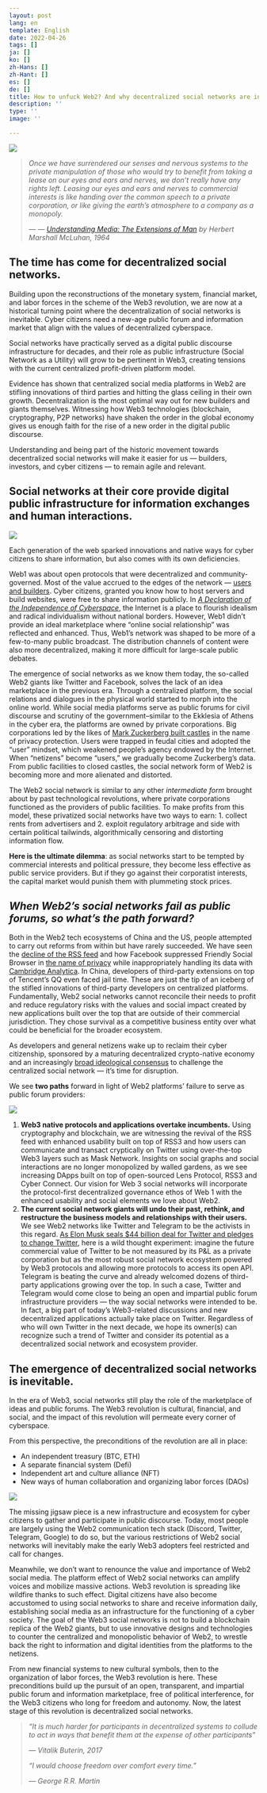 ```yaml
---
layout: post
lang: en
template: English
date: 2022-04-26
tags: []
ja: []
ko: []
zh-Hans: []
zh-Hant: []
es: []
de: []
title: How to unfuck Web2? And why decentralized social networks are inevitable.
description: ''
type: ''
image: ''

---
```

![](https://vip2.loli.io/2022/04/26/OiNWlnze3ZJfT6a.jpg)

> _Once we have surrendered our senses and nervous systems to the private manipulation of those who would try to benefit from taking a lease on our eyes and ears and nerves, we don’t really have any rights left. Leasing our eyes and ears and nerves to commercial interests is like handing over the common speech to a private corporation, or like giving the earth’s atmosphere to a company as a monopoly._
>
> _— —_ [_Understanding Media: The Extensions of Man_](https://www.amazon.com/Understanding-Media-Extensions-Marshall-McLuhan/dp/0262631598) _by Herbert Marshall McLuhan, 1964_

## The time has come for decentralized social networks.

Building upon the reconstructions of the monetary system, financial market, and labor forces in the scheme of the Web3 revolution, we are now at a historical turning point where the decentralization of social networks is inevitable. Cyber citizens need a new-age public forum and information market that align with the values of decentralized cyberspace.

Social networks have practically served as a digital public discourse infrastructure for decades, and their role as public infrastructure (Social Network as a Utility) will grow to be pertinent in Web3, creating tensions with the current centralized profit-driven platform model.

Evidence has shown that centralized social media platforms in Web2 are stifling innovations of third parties and hitting the glass ceiling in their own growth. Decentralization is the most optimal way out for new builders and giants themselves. Witnessing how Web3 technologies (blockchain, cryptography, P2P networks) have shaken the order in the global economy gives us enough faith for the rise of a new order in the digital public discourse.

Understanding and being part of the historic movement towards decentralized social networks will make it easier for us — builders, investors, and cyber citizens — to remain agile and relevant.

## Social networks at their core provide digital public infrastructure for information exchanges and human interactions.

![](https://vip2.loli.io/2022/04/26/TYtnuwkSrEvmeyP.jpg)

Each generation of the web sparked innovations and native ways for cyber citizens to share information, but also comes with its own deficiencies.

Web1 was about open protocols that were decentralized and community-governed. Most of the value accrued to the edges of the network — [users and builders](https://future.a16z.com/why-web3-matters/). Cyber citizens, granted you know how to host servers and build websites, were free to share information publicly. In [_A Declaration of the Independence of Cyberspace_](https://www.eff.org/cyberspace-independence), the Internet is a place to flourish idealism and radical individualism without national borders. However, Web1 didn’t provide an ideal marketplace where “online social relationship” was reflected and enhanced. Thus, Web1’s network was shaped to be more of a few-to-many public broadcast. The distribution channels of content were also more decentralized, making it more difficult for large-scale public debates.

The emergence of social networks as we know them today, the so-called Web2 giants like Twitter and Facebook, solves the lack of an idea marketplace in the previous era. Through a centralized platform, the social relations and dialogues in the physical world started to morph into the online world. While social media platforms serve as public forums for civil discourse and scrutiny of the government–similar to the Ekklesia of Athens in the cyber era, the platforms are owned by private corporations. Big corporations led by the likes of [Mark Zuckerberg built castles](https://web3revolution.typlog.io/episodes/danny) in the name of privacy protection. Users were trapped in feudal cities and adopted the “user” mindset, which weakened people’s agency endowed by the Internet. When “netizens” become “users,” we gradually become Zuckerberg’s data. From public facilities to closed castles, the social network form of Web2 is becoming more and more alienated and distorted.

The Web2 social network is similar to any other _intermediate form_ brought about by past technological revolutions, where private corporations functioned as the providers of public facilities. To make profits from this model, these privatized social networks have two ways to earn: 1. collect rents from advertisers and 2. exploit regulatory arbitrage and side with certain political tailwinds, algorithmically censoring and distorting information flow.

**Here is the ultimate dilemma**: as social networks start to be tempted by commercial interests and political pressure, they become less effective as public service providers. But if they go against their corporatist interests, the capital market would punish them with plummeting stock prices.

## _When Web2’s social networks fail as public forums, so what’s the path forward?_

Both in the Web2 tech ecosystems of China and the US, people attempted to carry out reforms from within but have rarely succeeded. We have seen the [decline of the RSS feed](https://www.vice.com/en/article/a3mm4z/the-rise-and-demise-of-rss) and how Facebook suppressed Friendly Social Browser in [the name of privacy](https://www.google.com/url?q=https://www.eff.org/deeplinks/2020/11/once-again-facebook-using-privacy-sword-kill-independent-innovation%23:\~:text%3DFriendly%2520is%2520a%2520web%2520browser%252C%2520so%2520it%2520is%2520our%2520understanding,%25E2%2580%259D%2520Facebook%253B%2520Facebook%2520users%2520do.&sa=D&source=docs&ust=1650898398807095&usg=AOvVaw2iZrW8isqzGfXUGv0CwHPb) while inappropriately handling its data with [Cambridge Analytica](https://www.theguardian.com/news/2018/mar/17/cambridge-analytica-facebook-influence-us-election). In China, developers of third-party extensions on top of Tencent’s QQ even faced jail time. These are just the tip of an iceberg of the stifled innovations of third-party developers on centralized platforms. Fundamentally, Web2 social networks cannot reconcile their needs to profit and reduce regulatory risks with the values and social impact created by new applications built over the top that are outside of their commercial jurisdiction. They chose survival as a competitive business entity over what could be beneficial for the broader ecosystem.

As developers and general netizens wake up to reclaim their cyber citizenship, sponsored by a maturing decentralized crypto-native economy and an increasingly [broad ideological consensus](https://www.wired.com/story/you-yes-you-would-be-a-better-owner-for-twitter-than-elon-musk/) to challenge the centralized social network — it’s time for disruption.

We see **two paths** forward in light of Web2 platforms’ failure to serve as public forum providers:

![](https://vip2.loli.io/2022/04/26/PbXQxwl9IosaSjN.jpg)

1. **Web3 native protocols and applications overtake incumbents.** Using cryptography and blockchain, we are witnessing the revival of the RSS feed with enhanced usability built on top of RSS3 and how users can communicate and transact cryptically on Twitter using over-the-top Web3 layers such as Mask Network. Insights on social graphs and social interactions are no longer monopolized by walled gardens, as we see increasing DApps built on top of open-sourced Lens Protocol, RSS3 and Cyber Connect. Our vision for Web 3 social networks will incorporate the protocol-first decentralized governance ethos of Web 1 with the enhanced usability and social elements we love about Web2.
2. **The current social network giants will undo their past, rethink, and restructure the business models and relationships with their users.** We see Web2 networks like Twitter and Telegram to be the activists in this regard. [As Elon Musk seals $44 billion deal for Twitter and pledges to change Twitter](https://www.reuters.com/technology/exclusive-twitter-set-accept-musks-best-final-offer-sources-2022-04-25/), here is a wild thought experiment: imagine the future commercial value of Twitter to be not measured by its P&L as a private corporation but as the most robust social network ecosystem powered by Web3 protocols and allowing more protocols to access its open API. Telegram is beating the curve and already welcomed dozens of third-party applications growing over the top. In such a case, Twitter and Telegram would come close to being an open and impartial public forum infrastructure providers — the way social networks were intended to be. In fact, a big part of today’s Web3-related discussions and new decentralized applications actually take place on Twitter. Regardless of who will own Twitter in the next decade, we hope its owner(s) can recognize such a trend of Twitter and consider its potential as a decentralized social network and ecosystem provider.

## The emergence of decentralized social networks is inevitable.

In the era of Web3, social networks still play the role of the marketplace of ideas and public forums. The Web3 revolution is cultural, financial, and social, and the impact of this revolution will permeate every corner of cyberspace.

From this perspective, the preconditions of the revolution are all in place:

* An independent treasury (BTC, ETH)
* A separate financial system (Defi)
* Independent art and culture alliance (NFT)
* New ways of human collaboration and organizing labor forces (DAOs)

![](https://vip1.loli.io/2022/04/26/pDr89bgSsNOKvHY.png)

The missing jigsaw piece is a new infrastructure and ecosystem for cyber citizens to gather and participate in public discourse. Today, most people are largely using the Web2 communication tech stack (Discord, Twitter, Telegram, Google) to do so, but the various restrictions of Web2 social networks will inevitably make the early Web3 adopters feel restricted and call for changes.

Meanwhile, we don’t want to renounce the value and importance of Web2 social media. The platform effect of Web2 social networks can amplify voices and mobilize massive actions. Web3 revolution is spreading like wildfire thanks to such effect. Digital citizens have also become accustomed to using social networks to share and receive information daily, establishing social media as an infrastructure for the functioning of a cyber society. The goal of the Web3 social networks is not to build a blockchain replica of the Web2 giants, but to use innovative designs and technologies to counter the centralized and monopolistic behavior of Web2, to wrestle back the right to information and digital identities from the platforms to the netizens.

From new financial systems to new cultural symbols, then to the organization of labor forces, the Web3 revolution is here. These preconditions build up the pursuit of an open, transparent, and impartial public forum and information marketplace, free of political interference, for the Web3 citizens who long for freedom and autonomy. Now, the latest stage of this revolution is decentralized social networks.

> _“It is much harder for participants in decentralized systems to collude to act in ways that benefit them at the expense of other participants”_
>
> _― Vitalik Buterin, 2017_
>
> _“I would choose freedom over comfort every time.”_
>
> _― George R.R. Martin_